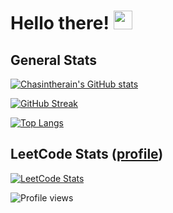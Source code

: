 # Hello there! <img src="https://raw.githubusercontent.com/MartinHeinz/MartinHeinz/master/wave.gif" width="30px">
 
 ## General Stats
[![Chasintherain's GitHub stats](https://github-readme-stats.vercel.app/api?username=chasingtherain&theme=react)](https://github.com/chasingtherain/github-readme-stats)

[![GitHub Streak](https://github-readme-streak-stats.herokuapp.com/?user=chasingtherain&theme=react)](https://github.com/chasingtherain/github-readme-streak-stats)

[![Top Langs](https://github-readme-stats.vercel.app/api/top-langs/?username=chasingtherain&langs_count=5&theme=react)](https://github.com/chasingtherain/github-readme-stats)

 
 ## LeetCode Stats ([profile](https://leetcode.com/chasingrain))
[![LeetCode Stats](https://leetcode-stats-six.vercel.app/api?username=chasingrain)](https://github.com/KnlnKS/leetcode-stats)


<img src="https://gpvc.arturio.dev/chasingtherain" alt="Profile views"/>
